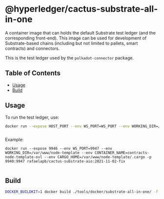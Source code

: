# @hyperledger/cactus-substrate-all-in-one<!-- omit in toc -->

A container image that can holds the default Substrate test ledger (and the corresponding front-end).
This image can be used for development of Substrate-based chains (including but not limited to pallets, smart contracts) and connectors.

This is the test ledger used by the `polkadot-connector` package.

## Table of Contents<!-- omit in toc -->

- [Usage](#usage)
- [Build](#build)

## Usage
To run the test ledger, use:

```sh
docker run --expose HOST_PORT --env WS_PORT=WS_PORT --env WORKING_DIR=/var/www/node-template --env CONTAINER_NAME=contracts-node-template-ovl --env CARGO_HOME=/var/www/node-template/.cargo -p HOST_PORT:WS_PORT rafaelapb/cactus-substrate-aio:2021-11-02-fix



```

Example:


```
docker run --expose 9946 --env WS_PORT=9947 --env WORKING_DIR=/var/www/node-template --env CONTAINER_NAME=contracts-node-template-ovl --env CARGO_HOME=/var/www/node-template/.cargo -p 9940:9947 rafaelapb/cactus-substrate-aio:2021-11-02-fix


```

## Build

```sh
DOCKER_BUILDKIT=1 docker build ./tools/docker/substrate-all-in-one/ -f ./tools/docker/substrate-all-in-one/Dockerfile --tag saio
```
